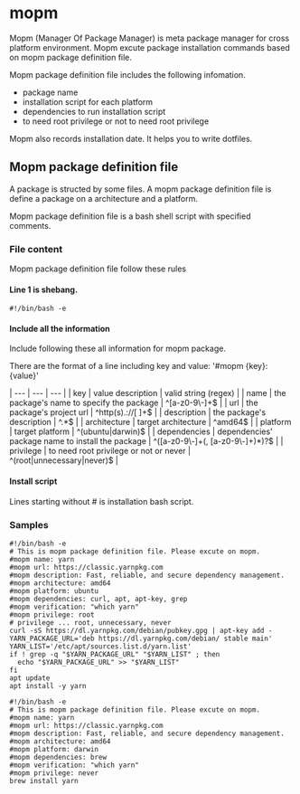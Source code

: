 # mopm

Mopm (Manager Of Package Manager) is meta package manager for cross platform environment.
Mopm excute package installation commands based on mopm package definition file.

Mopm package definition file includes the following infomation.

- package name
- installation script for each platform
- dependencies to run installation script
- to need root privilege or not to need root privilege

Mopm also records installation date.
It helps you to write dotfiles.

## Mopm package definition file

A package is structed by some files.
A mopm package definition file is define a package on a architecture and a platform.

Mopm package definition file is a bash shell script with specified comments.

### File content

Mopm package definition file follow these rules

#### Line 1 is shebang.

`#!/bin/bash -e`

#### Include all the information

Include following these all information for mopm package.

There are the format of a line including key and value: '#mopm {key}: {value}'

| --- | --- | --- |
| key | value description | valid string (regex) |
| name | the package's name to specify the package | ^[a-z0-9\\-]+$ |
| url | the package's project url | ^http(s).://[ ]+$ |
| description | the package's description | ^.\*$ |
| architecture | target architecture | ^amd64$ |
| platform | target platform | ^(ubuntu|darwin)$ |
| dependencies | dependencies' package name to install the package | ^([a-z0-9\\-]+(, [a-z0-9\\-]+)\*)?$ |
| privilege | to need root privilege or not or never | ^(root|unnecessary|never)$ |

#### Install script

Lines starting without # is installation bash script.

### Samples

```amd64-ubuntu-yarn.mopm
#!/bin/bash -e
# This is mopm package definition file. Please excute on mopm.
#mopm name: yarn
#mopm url: https://classic.yarnpkg.com
#mopm description: Fast, reliable, and secure dependency management.
#mopm architecture: amd64
#mopm platform: ubuntu
#mopm dependencies: curl, apt, apt-key, grep
#mopm verification: "which yarn"
#mopm privilege: root
# privilege ... root, unnecessary, never
curl -sS https://dl.yarnpkg.com/debian/pubkey.gpg | apt-key add -
YARN_PACKAGE_URL='deb https://dl.yarnpkg.com/debian/ stable main'
YARN_LIST='/etc/apt/sources.list.d/yarn.list'
if ! grep -q "$YARN_PACKAGE_URL" "$YARN_LIST" ; then
  echo "$YARN_PACKAGE_URL" >> "$YARN_LIST"
fi
apt update
apt install -y yarn
```

```amd64-darwin-yarn.mopm
#!/bin/bash -e
# This is mopm package definition file. Please excute on mopm.
#mopm name: yarn
#mopm url: https://classic.yarnpkg.com
#mopm description: Fast, reliable, and secure dependency management.
#mopm architecture: amd64
#mopm platform: darwin
#mopm dependencies: brew
#mopm verification: "which yarn"
#mopm privilege: never
brew install yarn
```

